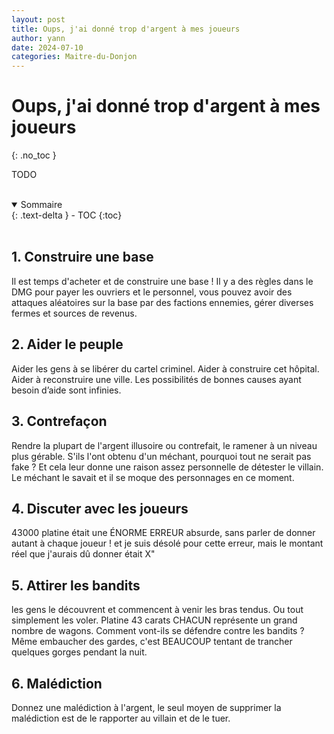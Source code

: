 ```yaml
---
layout: post
title: Oups, j'ai donné trop d'argent à mes joueurs
author: yann
date: 2024-07-10
categories: Maitre-du-Donjon
---
```


# Oups, j'ai donné trop d'argent à mes joueurs
{: .no_toc }

TODO

<br />

<details open markdown="block">
  <summary>
    Sommaire
  </summary>
  {: .text-delta }
- TOC
{:toc}
</details>

<br />

## 1. Construire une base

Il est temps d'acheter et de construire une base ! Il y a des règles dans le DMG pour payer les ouvriers et le personnel, vous pouvez avoir des attaques aléatoires sur la base par des factions ennemies, gérer diverses fermes et sources de revenus.

## 2. Aider le peuple

Aider les gens à se libérer du cartel criminel. Aider à construire cet hôpital. Aider à reconstruire une ville. Les possibilités de bonnes causes ayant besoin d’aide sont infinies.

## 3. Contrefaçon

Rendre la plupart de l'argent illusoire ou contrefait, le ramener à un niveau plus gérable.
S'ils l'ont obtenu d'un méchant, pourquoi tout ne serait pas fake ?
Et cela leur donne une raison assez personnelle de détester le villain.
Le méchant le savait et il se moque des personnages en ce moment. 

## 4. Discuter avec les joueurs

43000 platine était une ÉNORME ERREUR absurde, sans parler de donner autant à chaque joueur ! et je suis désolé pour cette erreur, mais le montant réel que j'aurais dû donner était X"

## 5. Attirer les bandits

les gens le découvrent et commencent à venir les bras tendus.
Ou tout simplement les voler. Platine 43 carats CHACUN représente un grand nombre de wagons. Comment vont-ils se défendre contre les bandits ? Même embaucher des gardes, c'est BEAUCOUP tentant de trancher quelques gorges pendant la nuit.

## 6. Malédiction

Donnez une malédiction à l'argent, le seul moyen de supprimer la malédiction est de le rapporter au villain et de le tuer.



